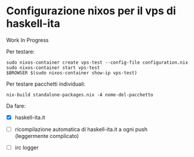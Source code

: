# Configurazione nixos per il vps di haskell-ita

Work In Progress

Per testare:

```
sudo nixos-container create vps-test --config-file configuration.nix
sudo nixos-container start vps-test
$BROWSER $(sudo nixos-container show-ip vps-test)
```

Per testare pacchetti individuali:

```
nix-build standalone-packages.nix -A nome-del-pacchetto
```

Da fare:

* [x] haskell-ita.it
* [ ] ricompilazione automatica di haskell-ita.it a ogni push  
      (leggermente complicato)
* [ ] irc logger

